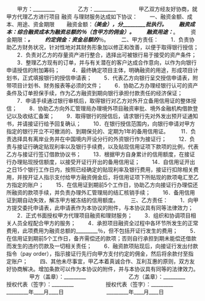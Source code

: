 
 



　　甲方：_________　　
　　乙方：_________　　
　　甲乙双方经友好协商，就甲方代理乙方进行项目
融资
与理财服务达成如下协议：
　　一、融资金额、成本、用途、资金期限
　　融资金额：_________（_________美金），分_________批执行。
　　融资成本：综合融资成本为融资总额的_________％（含甲方的佣金）。
　　融资用途：_________。
　　资金期限：_________。
　　约定佣金：资金总额的_________％。
　　二、甲方责任：
　　1．负责协助乙方财务状况，针对性地对其财务形象加以修正和改善，以便于取得银行授信；
　　2．负责对乙方的存量资产进行整合，选择出可被银行易于接受的资产条件；
　　3．整理乙方现有的订单，并与有关潜在的客户达成合作意向，以作为向银行申请授信的附加筹码；
　　4．最终确定项目主体，明确融资的用途，形成项目计划书，正式填报银行的授信申请表；
　　5．代表乙方向银行呈交授信申请表，附带项目计划书、财务报表等必须的文件；
　　6．协助乙方办理经银行认可的资产条件及订单担保手续，作为乙方融资到期向银行承担付款责任的经济保证；
　　7．申请手续通过银行审核后，取得银行对乙方对外开立备用信用证的整体授信；
　　8．协助乙方向外汇管理局办理境外项目融资审批、境外金融机构借款登记以及收结汇备案；
　　9．取得银行的授信后，请求银行先对外发出预开证通知书，并请接证行给予回复确认；
　　10．在银行授信范围内，向银行申请对甲方指定的银行开立不可撤消的、到期保兑的、定期为1年的备用信用证。
　　11．负责选择具有离岸业务并在中国境内开设分行的外资银行作为接证行；
　　12．负责与接证行确定贴现利率以及银行手续费，以及贴现信用证项下款项的比例，代表乙方与接证行签订借款协议书；
　　13．根据甲方自身累计的信用额度，在接证行办理贴现授信额度，以接受开证行开出的备用信用证；
　　14．自信用证开出之日15个银行工作日内，按照已经确定的贴现利率及银行费用，接证行扣除相关费用，并按开证人指示支付给甲方融资佣金后，将信用证项下所贴现的款项电汇至乙方指定的账户；
　　15．在信用证到期前5个工作日，协助乙方向接证行办理偿还所融资的款项手续，并负责办理外汇管理局的结汇核销手续；
　　16．备用信用证到期自动失效，解冻甲方被冻结的信用额度。
　　三、乙方责任：
　　1．向甲方提交委托申请表，此申请表作为本协议的附件，与本协议具有同等法律效力；
　　2．正式书面授权甲方代理项目融资和理财服务；
　　3．组织和协调项目相关人员全程配合甲方的服务；
　　4．承担项目融资全过程中各环节所发生的正常费用，此项费用为融资总额的_________％，但不包括开证行发生的费用；
　　5．在信用证到期前5个工作日，备齐需偿还的款项；否则自行承担到期未能偿还借款而发生的违约罚款及一切相关责任；
　　6．融资款项贴现后，向接证行发出付款指令（pay order），指示接证行先行向甲方支付约定的佣金，然后将余款付至指定账户；
　　四、其他未尽事宜，甲乙本着真诚合作、互利互惠的原则，双方友好协商解决。增加条款可以作为本协议的附件，并与本协议具有同等的法律效力。
　　
　　甲方（盖章）：_________　　　　　　　　乙方（盖章）：_________　　
　　授权代表（签字）：_________　　　　　　授权代表（签字）：_________　　
　　_________年____月____日　　　　　　　　_________年____月____日
 


 

 
 
 
 
 
  


  
 

  


  


  
 
 
 
 

